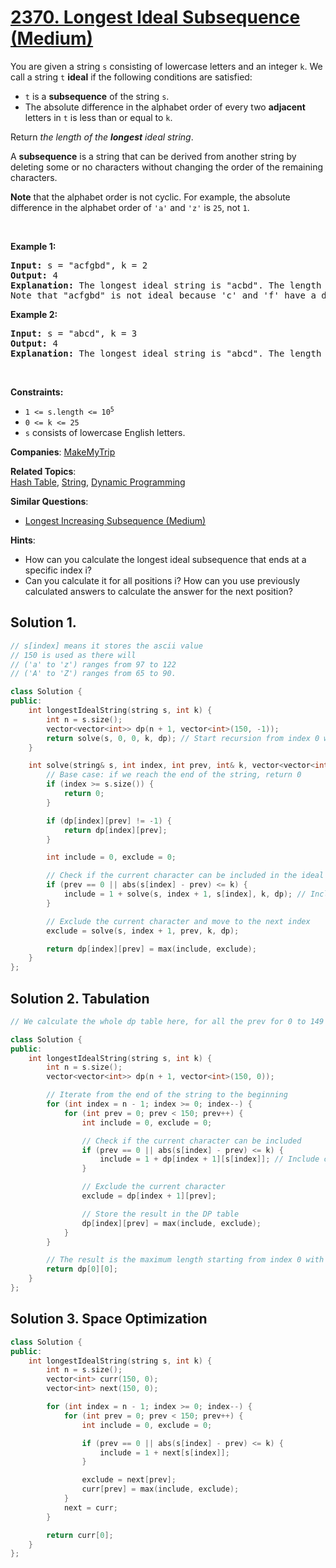 # [2370. Longest Ideal Subsequence (Medium)](https://leetcode.com/problems/longest-ideal-subsequence)

<p>You are given a string <code>s</code> consisting of lowercase letters and an integer <code>k</code>. We call a string <code>t</code> <strong>ideal</strong> if the following conditions are satisfied:</p>

<ul>
	<li><code>t</code> is a <strong>subsequence</strong> of the string <code>s</code>.</li>
	<li>The absolute difference in the alphabet order of every two <strong>adjacent</strong> letters in <code>t</code> is less than or equal to <code>k</code>.</li>
</ul>

<p>Return <em>the length of the <strong>longest</strong> ideal string</em>.</p>

<p>A <strong>subsequence</strong> is a string that can be derived from another string by deleting some or no characters without changing the order of the remaining characters.</p>

<p><strong>Note</strong> that the alphabet order is not cyclic. For example, the absolute difference in the alphabet order of <code>&#39;a&#39;</code> and <code>&#39;z&#39;</code> is <code>25</code>, not <code>1</code>.</p>

<p>&nbsp;</p>
<p><strong class="example">Example 1:</strong></p>

<pre>
<strong>Input:</strong> s = &quot;acfgbd&quot;, k = 2
<strong>Output:</strong> 4
<strong>Explanation:</strong> The longest ideal string is &quot;acbd&quot;. The length of this string is 4, so 4 is returned.
Note that &quot;acfgbd&quot; is not ideal because &#39;c&#39; and &#39;f&#39; have a difference of 3 in alphabet order.</pre>

<p><strong class="example">Example 2:</strong></p>

<pre>
<strong>Input:</strong> s = &quot;abcd&quot;, k = 3
<strong>Output:</strong> 4
<strong>Explanation:</strong> The longest ideal string is &quot;abcd&quot;. The length of this string is 4, so 4 is returned.
</pre>

<p>&nbsp;</p>
<p><strong>Constraints:</strong></p>

<ul>
	<li><code>1 &lt;= s.length &lt;= 10<sup>5</sup></code></li>
	<li><code>0 &lt;= k &lt;= 25</code></li>
	<li><code>s</code> consists of lowercase English letters.</li>
</ul>


**Companies**:
[MakeMyTrip](https://leetcode.com/company/makemytrip)

**Related Topics**:  
[Hash Table](https://leetcode.com/tag/hash-table), [String](https://leetcode.com/tag/string), [Dynamic Programming](https://leetcode.com/tag/dynamic-programming)

**Similar Questions**:
* [Longest Increasing Subsequence (Medium)](https://leetcode.com/problems/longest-increasing-subsequence)

**Hints**:
* How can you calculate the longest ideal subsequence that ends at a specific index i?
* Can you calculate it for all positions i? How can you use previously calculated answers to calculate the answer for the next position?

## Solution 1.

```cpp
// s[index] means it stores the ascii value
// 150 is used as there will 
// ('a' to 'z') ranges from 97 to 122
// ('A' to 'Z') ranges from 65 to 90.

class Solution {
public:
    int longestIdealString(string s, int k) {
        int n = s.size();
        vector<vector<int>> dp(n + 1, vector<int>(150, -1)); 
        return solve(s, 0, 0, k, dp); // Start recursion from index 0 with prev = 0
    }

    int solve(string& s, int index, int prev, int& k, vector<vector<int>>& dp) {
        // Base case: if we reach the end of the string, return 0
        if (index >= s.size()) {
            return 0;
        }

        if (dp[index][prev] != -1) {
            return dp[index][prev];
        }

        int include = 0, exclude = 0;

        // Check if the current character can be included in the ideal string
        if (prev == 0 || abs(s[index] - prev) <= k) {
            include = 1 + solve(s, index + 1, s[index], k, dp); // Include current character
        }

        // Exclude the current character and move to the next index
        exclude = solve(s, index + 1, prev, k, dp);

        return dp[index][prev] = max(include, exclude);
    }
};
```

## Solution 2. Tabulation
```cpp
// We calculate the whole dp table here, for all the prev for 0 to 149 unlike in memoization

class Solution {
public:
    int longestIdealString(string s, int k) {
        int n = s.size();
        vector<vector<int>> dp(n + 1, vector<int>(150, 0)); 

        // Iterate from the end of the string to the beginning
        for (int index = n - 1; index >= 0; index--) {
            for (int prev = 0; prev < 150; prev++) {
                int include = 0, exclude = 0;

                // Check if the current character can be included
                if (prev == 0 || abs(s[index] - prev) <= k) {
                    include = 1 + dp[index + 1][s[index]]; // Include current character
                }

                // Exclude the current character
                exclude = dp[index + 1][prev];

                // Store the result in the DP table
                dp[index][prev] = max(include, exclude);
            }
        }

        // The result is the maximum length starting from index 0 with prev = 0
        return dp[0][0];
    }
};
```

## Solution 3. Space Optimization
```cpp
class Solution {
public:
    int longestIdealString(string s, int k) {
        int n = s.size();
        vector<int> curr(150, 0);
        vector<int> next(150, 0);

        for (int index = n - 1; index >= 0; index--) {
            for (int prev = 0; prev < 150; prev++) {
                int include = 0, exclude = 0;

                if (prev == 0 || abs(s[index] - prev) <= k) {
                    include = 1 + next[s[index]];
                }

                exclude = next[prev];
                curr[prev] = max(include, exclude);
            }
            next = curr;
        }

        return curr[0];
    }
};
```
